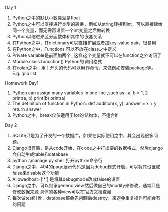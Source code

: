 Day 1
1.	Python之中的默认小数类型是float
2.	Python之中可以直接进行类型的转换，例如从string转换到int，可以直接赋给同一个变量，而无需再设置一个int变量之后做转换
3.	Python以缩进来区分函数体和其中的嵌套关系
4.	在Python之中，其dictionary可以直接扩展或者加key-value pair，很易用
5.	在Python之中，Functions 可以不放在class之中定义
6.	Private variable是前面加两个_    这样这个变量就不可以在function之外访问了
7.	Module.class.funcction() Python的调用格式
8.	在colab之中，用！开头的代码可以用作命令，来做例如安装package等。E.g. !pip list

Homework Day1 
1.	Python can assign many variables in one line ,such as :
a, b = 1, 2
print(a, b)
print(b)
print(a)
2.	The definition of function in Python:
def addition(x, y):
    answer = x + y
return answer
3.	Python之中，break仅仅适用于for的结构体，不适合if


Day 2
1.	SQLite只是为了开发的一个数据库，如果在实际使用之中，其会出现很多问题。
2.	Django很有趣，是从code开始，在code之中打出要的数据格式，然后django会自动生成table和database
3.	python .\manage.py shell  打开python命令行
4.	Django之中，404的page展示代码是因为debug模式开启，可以将其设置成false来disable这个功能
5.	Allowedhost=[‘*’] 是将其debugmode改成false的设置
6.	Django之中，可以继承generic view然后做自己的modify来修改，通常只是修改数据来源 具体的各种view可以在官方文档查阅
7.	每次做test时侯，database都会先创建后destroy，来避免重复操作可能会有的问题
